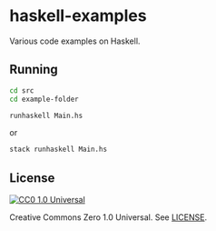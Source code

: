 # haskell-examples

Various code examples on Haskell.

## Running

``` bash
cd src
cd example-folder
```

``` bash
runhaskell Main.hs
```

or

``` bash
stack runhaskell Main.hs
```

## License

[![CC0 1.0 Universal](http://i.creativecommons.org/p/zero/1.0/88x31.png)](http://creativecommons.org/publicdomain/zero/1.0/)

Creative Commons Zero 1.0 Universal. See [LICENSE](./LICENSE).
